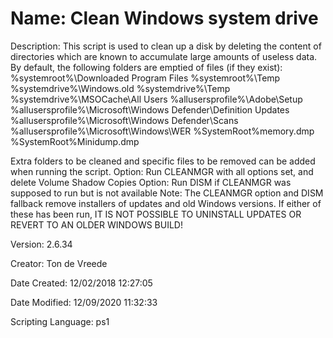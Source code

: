 ﻿# Name: Clean Windows system drive

Description: This script is used to clean up a disk by deleting the content of directories which are known to accumulate large amounts of useless data. By default, the following folders are emptied of files (if they exist):
%systemroot%\Downloaded Program Files
%systemroot%\Temp
%systemdrive%\Windows.old
%systemdrive%\Temp
%systemdrive%\MSOCache\All Users
%allusersprofile%\Adobe\Setup
%allusersprofile%\Microsoft\Windows Defender\Definition Updates
%allusersprofile%\Microsoft\Windows Defender\Scans
%allusersprofile%\Microsoft\Windows\WER
%SystemRoot%memory.dmp
%SystemRoot%Minidump.dmp

Extra folders to be cleaned and specific files to be removed can be added when running the script.
Option: Run CLEANMGR with all options set, and delete Volume Shadow Copies
Option: Run DISM if CLEANMGR was supposed to run but is not available
Note: The CLEANMGR option and DISM fallback remove installers of updates and old Windows versions. If either of these has been run, IT IS NOT POSSIBLE TO UNINSTALL UPDATES OR REVERT TO AN OLDER WINDOWS BUILD!

Version: 2.6.34

Creator: Ton de Vreede

Date Created: 12/02/2018 12:27:05

Date Modified: 12/09/2020 11:32:33

Scripting Language: ps1


